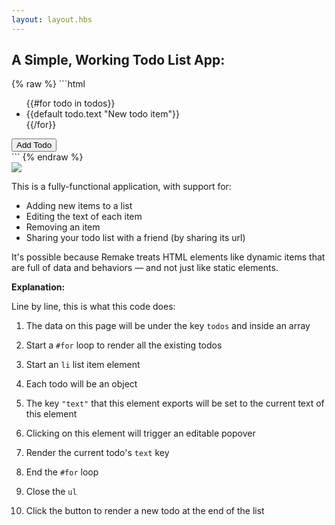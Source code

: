 ```yaml
---
layout: layout.hbs
---
```


## A Simple, Working Todo List App:

<div class="line-numbers">
{% raw %}
```html
<div data-o-type="object">
  <ul data-o-key="todos" data-o-type="list">
    {{#for todo in todos}}
      <li 
        data-o-type="object" 
        data-l-key-text
        data-i-editable
      >{{default todo.text "New todo item"}}</li>
    {{/for}}
  </ul>
  <button data-i-new="todo">Add Todo</button>
</div>
```
{% endraw %}
</div>

<img class="image--small" src="/static/todo-app.gif">

This is a fully-functional application, with support for:

* Adding new items to a list
* Editing the text of each item
* Removing an item
* Sharing your todo list with a friend (by sharing its url)

It's possible because Remake treats HTML elements like dynamic items that are full of data and behaviors — and not just like static elements.

<div class="spacer--16"></div>

**Explanation:**

Line by line, this is what this code does:

1. The data on this page will be under the key `todos` and inside an array

2. Start a `#for` loop to render all the existing todos

3. Start an `li` list item element

4. Each todo will be an object

5. The key `"text"` that this element exports will be set to the current text of this element

6. Clicking on this element will trigger an editable popover

7. Render the current todo's `text` key

8. End the `#for` loop

9. Close the `ul`

10. Click the button to render a new todo at the end of the list